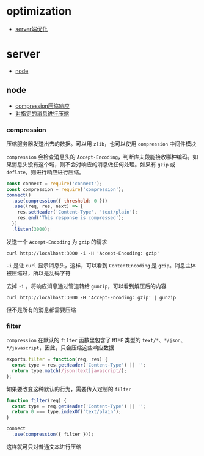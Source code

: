# optimization

- [server端优化](#server)

# server

- [node](#node)

## node

- [compression压缩响应](#compression)
- [对指定的消息进行压缩](#filter)

### compression

压缩服务器发送出去的数据。可以用 `zlib`，也可以使用 `compression` 中间件模块

`compression` 会检查消息头的 `Accept-Encoding`，判断库夫段能接收哪种编码。如果消息头没有这个域，则不会对响应的消息做任何处理。如果有 `gzip` 或 `deflate`，则进行响应进行压缩。
```js
const connect = require('connect');
const compression = require('compression');
connect()
  .use(compression({ threshold: 0 }))
  .use((req, res, next) => {
    res.setHeader('Content-Type', 'text/plain');
    res.end('This response is compressed');
  })
  .listen(3000);
```

发送一个 `Accept-Encoding` 为 `gzip` 的请求
```
curl http://localhost:3000 -i -H 'Accept-Encoding: gzip'
```

`-i` 是让 `curl` 显示消息头，这样，可以看到 `ContentEncoding` 是 `gzip`。消息主体被压缩过，所以是乱码字符

去掉 `-i` ，将响应消息通过管道转给 `gunzip`，可以看到解压后的内容

```
curl http://localhost:3000 -H 'Accept-Encoding: gzip' | gunzip
```

但不是所有的消息都需要压缩

### filter

`compression` 在默认的 `filter` 函数里包含了 `MIME` 类型的 `text/*`、`*/json`、`*/javascript`，因此，只会压缩这些响应数据

```js
exports.filter = function(req, res) {
  const type = res.getHeader('Content-Type') || '';
  return type.match(/json|text|javascript/);
};
```

如果要改变这种默认的行为，需要传入定制的 `filter`

```js
function filter(req) {
  const type = req.getHeader('Content-Type') || '';
  return 0 === type.indexOf('text/plain');
}

connect
  .use(compression({ filter }));
```

这样就可只对普通文本进行压缩
